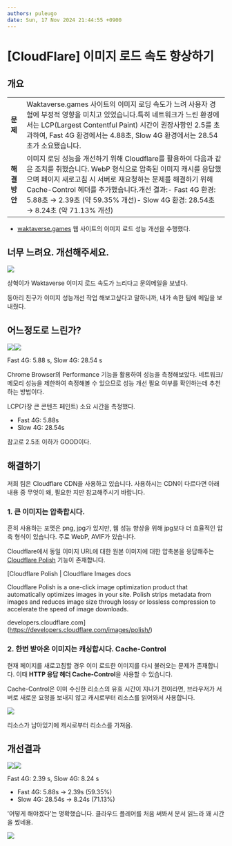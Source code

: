```yaml
---
authors: puleugo
date: Sun, 17 Nov 2024 21:44:55 +0900
---
```


# [CloudFlare] 이미지 로드 속도 향상하기

## 개요

|||
|---|---|
|**문제**|Waktaverse.games 사이트의 이미지 로딩 속도가 느려 사용자 경험에 부정적 영향을 미치고 있었습니다.특히 네트워크가 느린 환경에서는 LCP(Largest Contentful Paint) 시간이 권장사항인 2.5를 초과하여, Fast 4G 환경에서는 4.88초, Slow 4G 환경에서는 28.54초가 소요됐습니다.|
|**해결방안**|이미지 로딩 성능을 개선하기 위해 Cloudflare를 활용하여 다음과 같은 조치를 취했습니다. WebP 형식으로 압축된 이미지 캐시를 응답했으며 페이지 새로고침 시 서버로 재요청하는 문제를 해결하기 위해 Cache-Control 헤더를 추가했습니다.개선 결과:\- Fast 4G 환경: 5.88초 &rarr; 2.39초 (약 59.35% 개선)\- Slow 4G 환경: 28.54초 &rarr; 8.24초 (약 71.13% 개선)|

* [waktaverse.games](https://waktaverse.games/) 웹 사이트의 이미지 로드 성능 개선을 수행했다.

## 너무 느려요. 개선해주세요.

![](https://blog.kakaocdn.net/dn/toR2D/btsKKFR12jJ/9FOuaq7CvxG2NGifV90thK/img.png)

상혁이가 Waktaverse 이미지 로드 속도가 느리다고 문의메일을 보냈다.

동아리 친구가 이미지 성능개선 작업 해보고싶다고 말하니까, 내가 속한 팀에 메일을 보내줬다.

## 어느정도로 느린가?

![](https://blog.kakaocdn.net/dn/bb9ZAB/btsKUABCW8L/eo8RYlYhNKZQ8WzhkKyk4K/img.png)![](https://blog.kakaocdn.net/dn/w3Z7L/btsKUDLRx99/KXrH40FWFYMGMC0FetyJ6k/img.png)

Fast 4G: 5.88 s, Slow 4G: 28.54 s

Chrome Browser의 Performance 기능을 활용하여 성능을 측정해보았다. 네트워크/메모리 성능을 제한하여 측정해볼 수 있으므로 성능 개선 필요 여부를 확인하는데 추천하는 방법이다.

LCP(가장 큰 콘텐츠 페인트) 소요 시간을 측정했다.

* Fast 4G: 5.88s
* Slow 4G: 28.54s

참고로 2.5초 이하가 GOOD이다.

## 해결하기

저희 팀은 Cloudflare CDN을 사용하고 있습니다. 사용하시는 CDN이 다르다면 아래 내용 중 무엇이 왜, 필요한 지만 참고해주시기 바랍니다.

### 1\. 큰 이미지는 압축합시다.

흔히 사용하는 포맷은 png, jpg가 있지만, 웹 성능 향상을 위해 jpg보다 더 효율적인 압축 형식이 있습니다. 주로 WebP, AVIF가 있습니다.

Cloudflare에서 동일 이미지 URL에 대한 원본 이미지에 대한 압축본을 응답해주는 [Cloudflare Polish](https://developers.cloudflare.com/images/polish/) 기능이 존재합니다.

[Cloudflare Polish | Cloudflare Images docs

Cloudflare Polish is a one-click image optimization product that automatically optimizes images in your site. Polish strips metadata from images and reduces image size through lossy or lossless compression to accelerate the speed of image downloads.

developers.cloudflare.com](https://developers.cloudflare.com/images/polish/)

### 2\. 한번 받아온 이미지는 캐싱합시다. Cache-Control

현재 페이지를 새로고침할 경우 이미 로드한 이미지를 다시 불러오는 문제가 존재합니다. 이때 **HTTP 응답 헤더 Cache-Control**을 사용할 수 있습니다.

Cache-Control은 이미 수신한 리소스의 유효 시간이 지나기 전이라면, 브라우저가 서버로 새로운 요청을 보내지 않고 캐시로부터 리소스를 읽어와서 사용합니다.

![](https://blog.kakaocdn.net/dn/bRpKya/btsKLd8UzDV/GrqY61DcMwOyPxLQkbdmb0/img.png)

리소스가 남아있기에 캐시로부터 리소스를 가져옴.

## 개선결과

![](https://blog.kakaocdn.net/dn/Lj5pY/btsKUwlXJNk/pi7KAx0AQsvNmhLH2yP1nk/img.png)![](https://blog.kakaocdn.net/dn/5uFrc/btsKUFJIdLA/4ucmyWxxALkukcQtxzSDUk/img.png)

Fast 4G: 2.39 s, Slow 4G: 8.24 s

* Fast 4G: 5.88s &rarr; 2.39s (59.35%)
* Slow 4G: 28.54s &rarr; 8.24s (71.13%)

'어떻게 해야겠다'는 명확했습니다. 클라우드 플레어를 처음 써봐서 문서 읽느라 꽤 시간을 썼네용.

![](chrome-extension://pbhpcbdjngblklnibanbkgkogjmbjeoe/src/public/images/128px.png)

